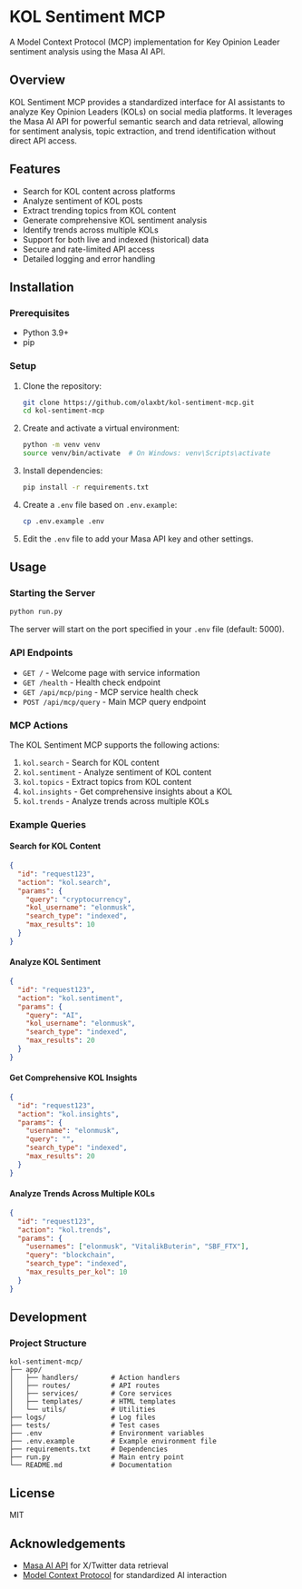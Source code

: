 # KOL Sentiment MCP

A Model Context Protocol (MCP) implementation for Key Opinion Leader sentiment analysis using the Masa AI API.

## Overview

KOL Sentiment MCP provides a standardized interface for AI assistants to analyze Key Opinion Leaders (KOLs) on social media platforms. It leverages the Masa AI API for powerful semantic search and data retrieval, allowing for sentiment analysis, topic extraction, and trend identification without direct API access.

## Features

- Search for KOL content across platforms
- Analyze sentiment of KOL posts
- Extract trending topics from KOL content
- Generate comprehensive KOL sentiment analysis
- Identify trends across multiple KOLs
- Support for both live and indexed (historical) data
- Secure and rate-limited API access
- Detailed logging and error handling

## Installation

### Prerequisites

- Python 3.9+
- pip

### Setup

1. Clone the repository:
   ```bash
   git clone https://github.com/olaxbt/kol-sentiment-mcp.git
   cd kol-sentiment-mcp
   ```

2. Create and activate a virtual environment:
   ```bash
   python -m venv venv
   source venv/bin/activate  # On Windows: venv\Scripts\activate
   ```

3. Install dependencies:
   ```bash
   pip install -r requirements.txt
   ```

4. Create a `.env` file based on `.env.example`:
   ```bash
   cp .env.example .env
   ```

5. Edit the `.env` file to add your Masa API key and other settings.

## Usage

### Starting the Server

```bash
python run.py
```

The server will start on the port specified in your `.env` file (default: 5000).

### API Endpoints

- `GET /` - Welcome page with service information
- `GET /health` - Health check endpoint
- `GET /api/mcp/ping` - MCP service health check
- `POST /api/mcp/query` - Main MCP query endpoint

### MCP Actions

The KOL Sentiment MCP supports the following actions:

1. `kol.search` - Search for KOL content
2. `kol.sentiment` - Analyze sentiment of KOL content
3. `kol.topics` - Extract topics from KOL content
4. `kol.insights` - Get comprehensive insights about a KOL
5. `kol.trends` - Analyze trends across multiple KOLs

### Example Queries

#### Search for KOL Content

```json
{
  "id": "request123",
  "action": "kol.search",
  "params": {
    "query": "cryptocurrency",
    "kol_username": "elonmusk",
    "search_type": "indexed",
    "max_results": 10
  }
}
```

#### Analyze KOL Sentiment

```json
{
  "id": "request123",
  "action": "kol.sentiment",
  "params": {
    "query": "AI",
    "kol_username": "elonmusk",
    "search_type": "indexed",
    "max_results": 20
  }
}
```

#### Get Comprehensive KOL Insights

```json
{
  "id": "request123",
  "action": "kol.insights",
  "params": {
    "username": "elonmusk",
    "query": "",
    "search_type": "indexed",
    "max_results": 20
  }
}
```

#### Analyze Trends Across Multiple KOLs

```json
{
  "id": "request123",
  "action": "kol.trends",
  "params": {
    "usernames": ["elonmusk", "VitalikButerin", "SBF_FTX"],
    "query": "blockchain",
    "search_type": "indexed",
    "max_results_per_kol": 10
  }
}
```

## Development

### Project Structure

```
kol-sentiment-mcp/
├── app/
│   ├── handlers/        # Action handlers
│   ├── routes/          # API routes
│   ├── services/        # Core services
│   ├── templates/       # HTML templates
│   └── utils/           # Utilities
├── logs/                # Log files
├── tests/               # Test cases
├── .env                 # Environment variables
├── .env.example         # Example environment file
├── requirements.txt     # Dependencies
├── run.py               # Main entry point
└── README.md            # Documentation
```

## License

MIT

## Acknowledgements

- [Masa AI API](https://developers.masa.ai/) for X/Twitter data retrieval
- [Model Context Protocol](https://github.com/anthropics/model-context-protocol) for standardized AI interaction 